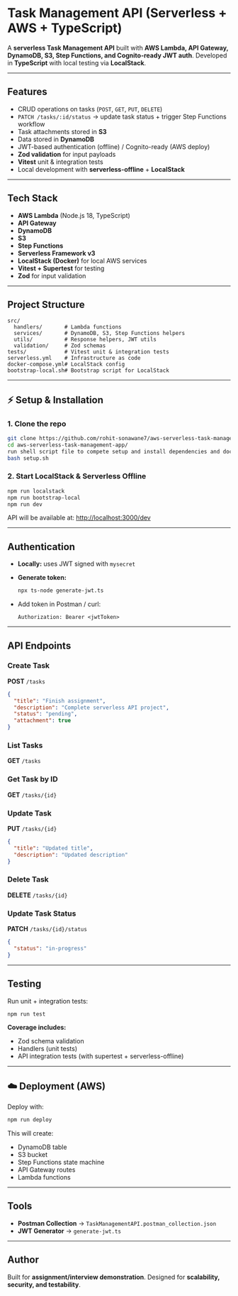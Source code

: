 # Task Management API (Serverless + AWS + TypeScript)

A **serverless Task Management API** built with **AWS Lambda, API Gateway, DynamoDB, S3, Step Functions, and Cognito-ready JWT auth**.
Developed in **TypeScript** with local testing via **LocalStack**.

---

## Features

* CRUD operations on tasks (`POST`, `GET`, `PUT`, `DELETE`)
* `PATCH /tasks/:id/status` → update task status + trigger Step Functions workflow
* Task attachments stored in **S3**
* Data stored in **DynamoDB**
* JWT-based authentication (offline) / Cognito-ready (AWS deploy)
* **Zod validation** for input payloads
* **Vitest** unit & integration tests
* Local development with **serverless-offline** + **LocalStack**

---

## Tech Stack

* **AWS Lambda** (Node.js 18, TypeScript)
* **API Gateway**
* **DynamoDB**
* **S3**
* **Step Functions**
* **Serverless Framework v3**
* **LocalStack (Docker)** for local AWS services
* **Vitest + Supertest** for testing
* **Zod** for input validation

---

##  Project Structure

```
src/
  handlers/       # Lambda functions
  services/       # DynamoDB, S3, Step Functions helpers
  utils/          # Response helpers, JWT utils
  validation/     # Zod schemas
tests/            # Vitest unit & integration tests
serverless.yml    # Infrastructure as code
docker-compose.yml# LocalStack config
bootstrap-local.sh# Bootstrap script for LocalStack
```

---

## ⚡ Setup & Installation

### 1. Clone the repo

```bash
git clone https://github.com/rohit-sonawane7/aws-serverless-task-management-app.git
cd aws-serverless-task-management-app/
run shell script file to compete setup and install dependencies and docker-compose containers
bash setup.sh
```

### 2. Start LocalStack & Serverless Offline

```bash
npm run localstack
npm run bootstrap-local
npm run dev
```

API will be available at:
[http://localhost:3000/dev](http://localhost:3000/dev)

---

##  Authentication

* **Locally:** uses JWT signed with `mysecret`
* **Generate token:**

  ```bash
  npx ts-node generate-jwt.ts
  ```
* Add token in Postman / curl:

  ```
  Authorization: Bearer <jwtToken>
  ```

---

## API Endpoints

### Create Task

**POST** `/tasks`

```json
{
  "title": "Finish assignment",
  "description": "Complete serverless API project",
  "status": "pending",
  "attachment": true
}
```

### List Tasks

**GET** `/tasks`

### Get Task by ID

**GET** `/tasks/{id}`

### Update Task

**PUT** `/tasks/{id}`

```json
{
  "title": "Updated title",
  "description": "Updated description"
}
```

### Delete Task

**DELETE** `/tasks/{id}`

### Update Task Status

**PATCH** `/tasks/{id}/status`

```json
{
  "status": "in-progress"
}
```

---

## Testing

Run unit + integration tests:

```bash
npm run test
```

**Coverage includes:**

* Zod schema validation
* Handlers (unit tests)
* API integration tests (with supertest + serverless-offline)

---

## ☁️ Deployment (AWS)

Deploy with:

```bash
npm run deploy
```

This will create:

* DynamoDB table
* S3 bucket
* Step Functions state machine
* API Gateway routes
* Lambda functions

---

## Tools

* **Postman Collection** → `TaskManagementAPI.postman_collection.json`
* **JWT Generator** → `generate-jwt.ts`

---

## Author

Built for **assignment/interview demonstration**.
Designed for **scalability, security, and testability**.
